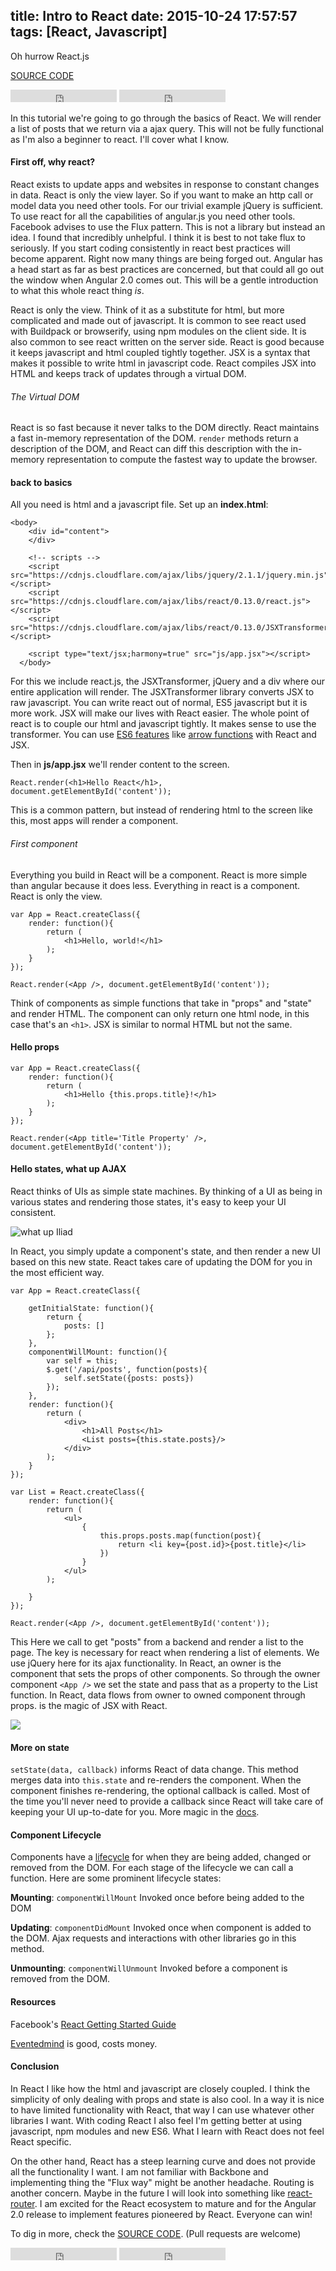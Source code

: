 title: Intro to React
date: 2015-10-24 17:57:57
tags: [React, Javascript]
---

Oh hurrow React.js
<!-- more -->

[SOURCE CODE](https://github.com/jasonshark/intro-to-react)

<iframe src="https://ghbtns.com/github-btn.html?user=jasonshark&repo=intro-to-react&type=fork&count=true" frameborder="0" scrolling="0" width="170px" height="20px"></iframe>

<iframe src="https://ghbtns.com/github-btn.html?user=jasonshark&repo=intro-to-react&type=star&count=true" frameborder="0" scrolling="0" width="170px" height="20px"></iframe>

In this tutorial we're going to go through the basics of React. We will render a list of posts that we return via a ajax query. This will not be fully functional as I'm also a beginner to react. I'll cover what I know.

#### First off, why react?
React exists to update apps and websites in response  to constant changes in data. React is only the view layer. So if you want to make an http call or model data you need other tools. For our trivial example jQuery is sufficient. To use react for all the capabilities of angular.js you need other tools. Facebook advises to use the Flux pattern. This is not a library but instead an idea. I found that incredibly unhelpful. I think it is best to not take flux to seriously. If you start coding consistently in react best practices will become apparent. Right now many things are being forged out. Angular has a head start as far as best practices are concerned, but that could all go out the window when Angular 2.0 comes out. This will be a gentle introduction to what this whole react thing *is*.

React is only the view. Think of it as a substitute for html, but more complicated and made out of javascript. It is common to see react used with Buildpack or browserify, using npm modules on the client side. It is also common to see react written on the server side. React is good because it keeps javascript and html coupled tightly together. JSX is a syntax that makes it possible to write html in javascript code. React compiles JSX into HTML and keeps track of updates through a virtual DOM.

###### The Virtual DOM
React is so fast because it never talks to the DOM directly. React maintains a fast in-memory representation of the DOM. `render` methods return a description of the DOM, and React can diff this description with the in-memory representation to compute the fastest way to update the browser.

#### back to basics
All you need is html and a javascript file. Set up an **index.html**:

```
<body>
    <div id="content">
    </div>

    <!-- scripts -->
    <script src="https://cdnjs.cloudflare.com/ajax/libs/jquery/2.1.1/jquery.min.js"></script>
    <script src="https://cdnjs.cloudflare.com/ajax/libs/react/0.13.0/react.js"></script>
    <script src="https://cdnjs.cloudflare.com/ajax/libs/react/0.13.0/JSXTransformer.js"></script>
    
    <script type="text/jsx;harmony=true" src="js/app.jsx"></script>
  </body>
```

For this we include react.js, the JSXTransformer, jQuery and a div where our entire application will render. The JSXTransformer library converts JSX to raw javascript. You can write react out of normal, ES5 javascript but it is more work. JSX will make our lives with React easier. The whole point of react is to couple our html and javascript tightly. It makes sense to use the transformer. You can use [ES6 features](http://es6katas.org/?utm_source=javascriptweekly&utm_medium=email) like [arrow functions](http://connorleech.ghost.io/es6-features/) with React and JSX. 

Then in **js/app.jsx** we'll render content to the screen.
```
React.render(<h1>Hello React</h1>, document.getElementById('content'));
```
This is a common pattern, but instead of rendering html to the screen like this, most apps will render a component.


###### First component
Everything you build in React will be a component. React is more simple than angular because it does less. Everything in react is a component. React is only the view.

```
var App = React.createClass({
    render: function(){
        return (
            <h1>Hello, world!</h1>
        );
    }
});

React.render(<App />, document.getElementById('content'));
```

Think of components as simple functions that take in "props" and "state" and render HTML. The component can only return one html node, in this case that's an `<h1>`. JSX is similar to normal HTML but not the same.


#### Hello props

```
var App = React.createClass({
    render: function(){
        return (
            <h1>Hello {this.props.title}!</h1>
        );
    }
});

React.render(<App title='Title Property' />, document.getElementById('content'));
```

#### Hello states, what up AJAX

React thinks of UIs as simple state machines. By thinking of a UI as being in various states and rendering those states, it's easy to keep your UI consistent.

![what up Iliad](http://static.comicvine.com/uploads/original/12/127594/4621261-6047962655-u-mEl.gif)

In React, you simply update a component's state, and then render a new UI based on this new state. React takes care of updating the DOM for you in the most efficient way.

```
var App = React.createClass({

	getInitialState: function(){
		return {
			posts: []
		};
	},
	componentWillMount: function(){
		var self = this;
		$.get('/api/posts', function(posts){
			self.setState({posts: posts})
		});
	},
	render: function(){
		return (
			<div>
				<h1>All Posts</h1>
				<List posts={this.state.posts}/>
			</div>
		);
	}
});

var List = React.createClass({
	render: function(){
		return (
			<ul>
				{
					this.props.posts.map(function(post){
						return <li key={post.id}>{post.title}</li>
					})
				}
			</ul>
		);

	}
});

React.render(<App />, document.getElementById('content'));
```

This Here we call to get "posts" from a backend and render a list to the page. The key is necessary for react when rendering a list of elements. We use jQuery here for its ajax functionality. In React, an owner is the component that sets the props of other components. So through the owner component `<App />` we set the state and pass that as a property to the List function. In React, data flows from owner to owned component through props. is the magic of JSX with React.

![](http://media.giphy.com/media/eaJyDondNeLHq/giphy.gif)

#### More on state
`setState(data, callback)` informs React of data change. This method merges data into `this.state` and re-renders the component. When the component finishes re-rendering, the optional callback is called. Most of the time you'll never need to provide a callback since React will take care of keeping your UI up-to-date for you. More magic in the [docs](https://facebook.github.io/react/docs/interactivity-and-dynamic-uis.html).

#### Component Lifecycle
Components have a [lifecycle](https://facebook.github.io/react/docs/component-specs.html) for when they are being added, changed or removed from the DOM. For each stage of the lifecycle we can call a function. Here are some prominent lifecycle states:

**Mounting**: `componentWillMount` Invoked once before being added to the DOM

**Updating**: `componentDidMount` Invoked once when component is added to the DOM. Ajax requests and interactions with other libraries go in this method.

**Unmounting**: `componentWillUnmount` Invoked before a component is removed from the DOM.

#### Resources

Facebook's [React Getting Started Guide](https://facebook.github.io/react/docs/why-react.html)

[Eventedmind](https://www.eventedmind.com/) is good, costs money.

#### Conclusion

In React I like how the html and javascript are closely coupled. I think the simplicity of only dealing with props and state is also cool. In a way it is nice to have limited functionality with React, that way I can use whatever other libraries I want. With coding React I also feel I'm getting better at using javascript, npm modules and new ES6. What I learn with React does not feel React specific.

On the other hand, React has a steep learning curve and does not provide all the functionality I want. I am not familiar with Backbone and implementing thing the "Flux way" might be another headache. Routing is another concern. Maybe in the future I will look into something like [react-router](https://github.com/rackt/react-router). I am excited for the React ecosystem to mature and for the Angular 2.0 release to implement features pioneered by React. Everyone can win!

To dig in more, check the [SOURCE CODE](https://github.com/jasonshark/intro-to-react). (Pull requests are welcome)

<iframe src="https://ghbtns.com/github-btn.html?user=jasonshark&repo=intro-to-react&type=fork&count=true" frameborder="0" scrolling="0" width="170px" height="20px"></iframe>

<iframe src="https://ghbtns.com/github-btn.html?user=jasonshark&repo=intro-to-react&type=star&count=true" frameborder="0" scrolling="0" width="170px" height="20px"></iframe>